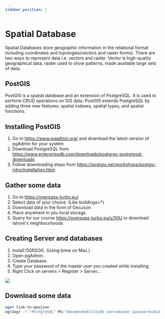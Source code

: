 ```yaml
---
sidebar_position: 1
---
```


# Spatial Database

Spatial Databases store geographic information in the relational format including coordinates and topologies(vectors and raster forms). There are two ways to represent data i.e. vectors and raster. Vector is high-quality geographical data, raster used to show patterns, made available large sets of data.

## PostGIS

PostGIS is a spatial database and an extension of PostgreSQL. It is used to perform CRUD operations on GIS data. PostGIS extends PostgreSQL by adding three new features: spatial indexes, spatial types, and spatial functions.

## Installing PostGIS

1. Go to https://www.pgadmin.org/ and download the latest version of pgAdmin for your system
2. Download PostgreSQL from https://www.enterprisedb.com/downloads/postgres-postgresql-downloads
3. Follow downloading steps from https://postgis.net/workshops/postgis-intro/installation.html.

## Gather some data

1. Go to https://overpass-turbo.eu/
2. Select data of your choice. (Like buildings=\*)
3. Download data in the form of GeoJson
4. Place anywhere in you local storage.
5. Query for our course https://overpass-turbo.eu/s/1l0U to download lahore's neighbourhoods


## Creating Server and databases

1. Install OGR2OG. (Using brew on Mac.)
2. Open pgAdmin.
3. Create Database.
4. Type your password of the master user you created while installing
5. Right Click on servers > Register > Server...

![](./videos/2022-08-15-15-23-55-connect-to-db-pgadmin.gif)


## Download some data

```sh
wget link-to-geojson
ogr2ogr -f "PostgreSQL" PG:"dbname=mobilitydb user=docker password=docker" lahore-neighbourhoods.geojson -nln lahore_neighbourhoods
```

